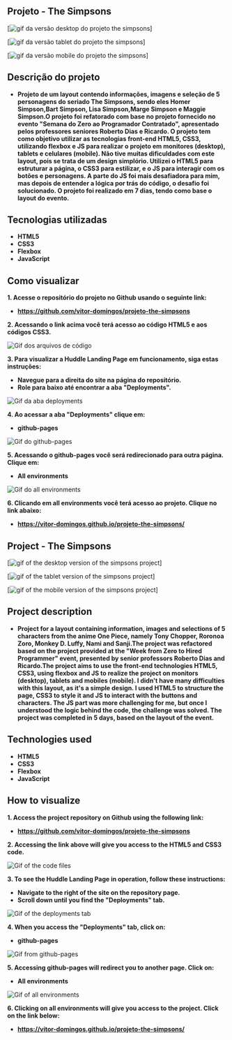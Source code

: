 ## Projeto - The Simpsons

[<img src="./gif do projeto the simpsons.gif" alt="gif da versão desktop do projeto the simpsons">]

[<img src="./gif do projeto the simpsons tablet.gif" alt="gif da versão tablet do projeto the simpsons">]

[<img src="./gif do projeto the simpsons mobile.gif" alt="gif da versão mobile do projeto the simpsons">]


## Descrição do projeto

- **Projeto de um layout contendo informações, imagens e seleção de 5 personagens do seriado The Simpsons, sendo eles Homer Simpson,Bart Simpson, Lisa Simpson,Marge Simpson e Maggie Simpson.O projeto foi refatorado com base no projeto fornecido no evento "Semana do Zero ao Programador Contratado", apresentado pelos professores seniores Roberto Dias e Ricardo. O projeto tem como objetivo utilizar as tecnologias front-end HTML5, CSS3, utilizando flexbox e JS para realizar o projeto em monitores (desktop), tablets e celulares (mobile). Não tive muitas dificuldades com este layout, pois se trata de um design simplório. Utilizei o HTML5 para estruturar a página, o CSS3 para estilizar, e o JS para interagir com os botões e personagens. A parte do JS foi mais desafiadora para mim, mas depois de entender a lógica por trás do código, o desafio foi solucionado. O projeto foi realizado em 7 dias, tendo como base o layout do evento.**

## Tecnologias utilizadas

- **HTML5**
- **CSS3**
- **Flexbox**
- **JavaScript**

## Como visualizar

**1. Acesse o repositório do projeto no Github usando o seguinte link:**

- **https://github.com/vitor-domingos/projeto-the-simpsons**


**2. Acessando o link acima você terá acesso ao código HTML5 e aos códigos CSS3.**

![Gif dos arquivos de código](./gif%20dos%20arquivos%20de%20c%C3%B3digo%20do%20projeto%20the%20simpsons.gif)

**3. Para visualizar a Huddle Landing Page em funcionamento, siga estas instruções:**

- **Navegue para a direita do site na página do repositório.**
- **Role para baixo até encontrar a aba "Deployments".**

![Gif da aba deployments](./gif%20da%20aba%20deployments%20do%20projeto%20the%20simpsons%20.gif)

**4. Ao acessar a aba "Deployments" clique em:**

- **github-pages**

![Gif do github-pages](./gif%20do%20github-pages%20do%20projeto%20the%20simpsons%20.gif)

**5. Acessando o github-pages você será redirecionado para outra página. Clique em:**

- **All environments**

![Gif do all environments](./gif%20all%20environments.gif)

**6. Clicando em all environments você terá acesso ao projeto. Clique no link abaixo:**

- **https://vitor-domingos.github.io/projeto-the-simpsons/**

## Project - The Simpsons

[<img src="./gif do projeto the simpsons.gif" alt="gif of the desktop version of the simpsons project">]

[<img src="./gif do projeto the simpsons tablet.gif" alt="gif of the tablet version of the simpsons project">]

[<img src="./gif do projeto the simpsons mobile.gif" alt="gif of the mobile version of the simpsons project">]

## Project description

- **Project for a layout containing information, images and selections of 5 characters from the anime One Piece, namely Tony Chopper, Roronoa Zoro, Monkey D. Luffy, Nami and Sanji.The project was refactored based on the project provided at the "Week from Zero to Hired Programmer" event, presented by senior professors Roberto Dias and Ricardo.The project aims to use the front-end technologies HTML5, CSS3, using flexbox and JS to realize the project on monitors (desktop), tablets and mobiles (mobile). I didn't have many difficulties with this layout, as it's a simple design. I used HTML5 to structure the page, CSS3 to style it and JS to interact with the buttons and characters. The JS part was more challenging for me, but once I understood the logic behind the code, the challenge was solved. The project was completed in 5 days, based on the layout of the event.**

## Technologies used

- **HTML5**
- **CSS3**
- **Flexbox**
- **JavaScript**

## How to visualize

**1. Access the project repository on Github using the following link:**

- **https://github.com/vitor-domingos/projeto-the-simpsons**


**2. Accessing the link above will give you access to the HTML5 and CSS3 code.**

![Gif of the code files](./gif%20dos%20arquivos%20de%20c%C3%B3digo%20do%20projeto%20the%20simpsons.gif)

**3. To see the Huddle Landing Page in operation, follow these instructions:**

- **Navigate to the right of the site on the repository page.**
- **Scroll down until you find the "Deployments" tab.**

![Gif of the deployments tab](./gif%20da%20aba%20deployments%20do%20projeto%20the%20simpsons%20.gif)
    

**4. When you access the "Deployments" tab, click on:**

- **github-pages**

![Gif from github-pages](./gif%20do%20github-pages%20do%20projeto%20the%20simpsons%20.gif)

**5. Accessing github-pages will redirect you to another page. Click on:**

- **All environments**

![Gif of all environments](./gif%20all%20environments.gif)

**6. Clicking on all environments will give you access to the project. Click on the link below:**

- **https://vitor-domingos.github.io/projeto-the-simpsons/**
